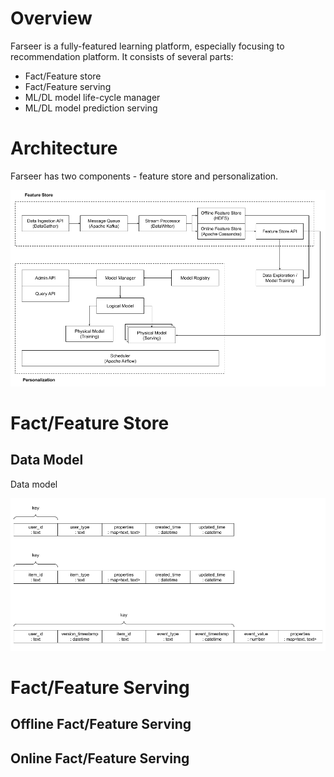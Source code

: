 # Overview
Farseer is a fully-featured learning platform, especially focusing to recommendation platform.
It consists of several parts:

* Fact/Feature store
* Fact/Feature serving
* ML/DL model life-cycle manager
* ML/DL model prediction serving

# Architecture
Farseer has two components - feature store and personalization.

![Architecture](figs/architecture.png)

# Fact/Feature Store

## Data Model
Data model

![Data Model](figs/data-model.png)

# Fact/Feature Serving

## Offline Fact/Feature Serving
## Online Fact/Feature Serving

